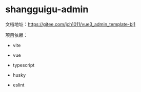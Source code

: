 # shangguigu-admin

文档地址：https://gitee.com/jch1011/vue3_admin_template-bj1

项目依赖：

- vite

- vue

- typescript

- husky

- eslint
